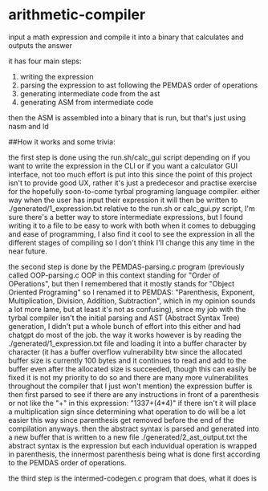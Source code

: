 # arithmetic-compiler
input a math expression and compile it into a binary that calculates and outputs the answer

it has four main steps:

1. writing the expression
2. parsing the expression to ast following the PEMDAS order of operations
3. generating intermediate code from the ast
4. generating ASM from intermediate code

then the ASM is assembled into a binary that is run, but that's just using nasm and ld

##How it works and some trivia:

the first step is done using the run.sh/calc_gui script depending on if you want to write the expression in the CLI or if you want a calculator GUI interface, not too much effort is put into this since the point of this project isn't to provide good UX, rather it's just a predecesor and practise exercise for the hopefully soon-to-come tyrbal programing language compiler. either way when the user has input their expression it will then be written to ./generated/1_expression.txt relative to the run.sh or calc_gui.py script, I'm sure there's a better way to store intermediate expressions, but I found writing it to a file to be easy to work with both when it comes to debugging and ease of programming, I also find it cool to see the expression in all the different stages of compiling so I don't think I'll change this any time in the near future.

the second step is done by the PEMDAS-parsing.c program (previously called OOP-parsing.c OOP in this context standing for "Order of OPerations", but then I remembered that it mostly stands for "Object Oriented Programing" so I renamed it to PEMDAS: "Parenthesis, Exponent, Multiplication, Division, Addition, Subtraction", which in my opinion sounds a lot more lame, but at least it's not as confusing), since my job with the tyrbal compiler isn't the initial parsing and AST (Abstract Syntax Tree) generation, I didn't put a whole bunch of effort into this either and had chatgpt do most of the job. the way it works however is by reading the ./generated/1_expression.txt file and loading it into a buffer character by character (it has a buffer overflow vulnerability btw since the allocated buffer size is currently 100 bytes and it continues to read and add to the buffer even after the allocated size is succeeded, though this can easily be fixed it is not my priority to do so and there are many more vulnerabilites throughout the compiler that I just won't mention) the expression buffer is then first parsed to see if there are any instructions in front of a parenthesis or not like the "+" in this expression: "1337+(4*4)" if there isn't it will place a multiplication sign since determining what operation to do will be a lot easier this way since parenthesis get removed before the end of the compilation anyways. then the abstract syntax is parsed and generated into a new buffer that is written to a new file ./generated/2_ast_output.txt the abstract syntax is the expression but each induvidual operation is wrapped in parenthesis, the innermost parenthesis being what is done first according to the PEMDAS order of operations.

the third step is the intermed-codegen.c program that does, what it does is 





